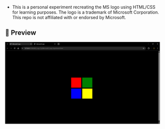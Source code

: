 - This is a personal experiment recreating the MS logo using HTML/CSS for learning purposes. The logo is a trademark of Microsoft Corporation. This repo is not affiliated with or endorsed by Microsoft.

## 📸 Preview
![UI Preview](image-1.png)
